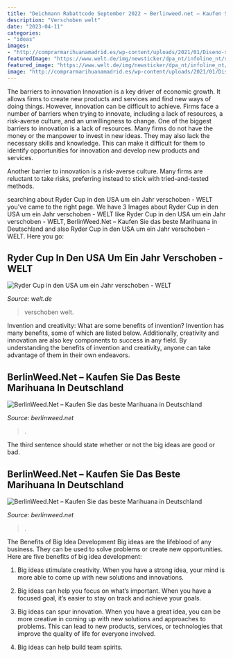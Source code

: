 ```yaml
---
title: "Deichmann Rabattcode September 2022 ~ Berlinweed.net – Kaufen Sie Das Beste Marihuana In Deutschland"
description: "Verschoben welt"
date: "2023-04-11"
categories:
- "ideas"
images:
- "http://comprarmarihuanamadrid.es/wp-content/uploads/2021/01/Diseno-sin-titulo-87.jpg"
featuredImage: "https://www.welt.de/img/newsticker/dpa_nt/infoline_nt/sport_nt/mobile211291195/1192507387-ci102l-w1024/urn-newsml-dpa-com-20090101-200708-99-711525-large-4-3-jpg.jpg"
featured_image: "https://www.welt.de/img/newsticker/dpa_nt/infoline_nt/sport_nt/mobile211291195/1192507387-ci102l-w1024/urn-newsml-dpa-com-20090101-200708-99-711525-large-4-3-jpg.jpg"
image: "http://comprarmarihuanamadrid.es/wp-content/uploads/2021/01/Diseno-sin-titulo-96.jpg"
---
```



The barriers to innovation
Innovation is a key driver of economic growth. It allows firms to create new products and services and find new ways of doing things. However, innovation can be difficult to achieve. Firms face a number of barriers when trying to innovate, including a lack of resources, a risk-averse culture, and an unwillingness to change.
One of the biggest barriers to innovation is a lack of resources. Many firms do not have the money or the manpower to invest in new ideas. They may also lack the necessary skills and knowledge. This can make it difficult for them to identify opportunities for innovation and develop new products and services.

Another barrier to innovation is a risk-averse culture. Many firms are reluctant to take risks, preferring instead to stick with tried-and-tested methods.

	

		
searching about Ryder Cup in den USA um ein Jahr verschoben - WELT you've came to the right page. We have 3 Images about Ryder Cup in den USA um ein Jahr verschoben - WELT like Ryder Cup in den USA um ein Jahr verschoben - WELT, BerlinWeed.Net – Kaufen Sie das beste Marihuana in Deutschland and also Ryder Cup in den USA um ein Jahr verschoben - WELT. Here you go:
		
    
## Ryder Cup In Den USA Um Ein Jahr Verschoben - WELT

<img loading=lazy src="https://www.welt.de/img/newsticker/dpa_nt/infoline_nt/sport_nt/mobile211291195/1192507387-ci102l-w1024/urn-newsml-dpa-com-20090101-200708-99-711525-large-4-3-jpg.jpg" onerror="this.onerror=null;this.src='https://tse4.mm.bing.net/th?id=OIP.StxjrR8bvdsM_2JyYUfjZQHaHP&amp;pid=15.1';" alt="Ryder Cup in den USA um ein Jahr verschoben - WELT">

_Source: welt.de_

>verschoben welt. 

	

Invention and creativity: What are some benefits of invention?
Invention has many benefits, some of which are listed below. Additionally, creativity and innovation are also key components to success in any field. By understanding the benefits of invention and creativity, anyone can take advantage of them in their own endeavors.

    
## BerlinWeed.Net – Kaufen Sie Das Beste Marihuana In Deutschland

<img loading=lazy src="http://comprarmarihuanamadrid.es/wp-content/uploads/2021/01/Diseno-sin-titulo-87.jpg" onerror="this.onerror=null;this.src='https://tse3.mm.bing.net/th?id=OIP.hCocI8a6H7aGBVEWtJY1OgAAAA&amp;pid=15.1';" alt="BerlinWeed.Net – Kaufen Sie das beste Marihuana in Deutschland">

_Source: berlinweed.net_

>. 

	

The third sentence should state whether or not the big ideas are good or bad.

    
## BerlinWeed.Net – Kaufen Sie Das Beste Marihuana In Deutschland

<img loading=lazy src="http://comprarmarihuanamadrid.es/wp-content/uploads/2021/01/Diseno-sin-titulo-96.jpg" onerror="this.onerror=null;this.src='https://tse3.mm.bing.net/th?id=OIP.kDlS9KH9Y9EbNP9A4TwfIgAAAA&amp;pid=15.1';" alt="BerlinWeed.Net – Kaufen Sie das beste Marihuana in Deutschland">

_Source: berlinweed.net_

>. 

	

The Benefits of Big Idea Development
Big ideas are the lifeblood of any business. They can be used to solve problems or create new opportunities. Here are five benefits of big idea development:
1. Big ideas stimulate creativity. When you have a strong idea, your mind is more able to come up with new solutions and innovations.

2. Big ideas can help you focus on what’s important. When you have a focused goal, it’s easier to stay on track and achieve your goals.

3. Big ideas can spur innovation. When you have a great idea, you can be more creative in coming up with new solutions and approaches to problems. This can lead to new products, services, or technologies that improve the quality of life for everyone involved.

4. Big ideas can help build team spirits.

